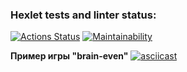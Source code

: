 ### Hexlet tests and linter status:
[![Actions Status](https://github.com/peeercyyy/fullstack-javascript-project-44/workflows/hexlet-check/badge.svg)](https://github.com/peeercyyy/fullstack-javascript-project-44/actions)
[![Maintainability](https://api.codeclimate.com/v1/badges/89a31a315529bb2aff33/maintainability)](https://codeclimate.com/github/peeercyyy/fullstack-javascript-project-44/maintainability)

**Пример игры "brain-even"**
[![asciicast](https://asciinema.org/a/F56m2Za5v8fFp4uNewd2utWHr.svg)](https://asciinema.org/a/F56m2Za5v8fFp4uNewd2utWHr)